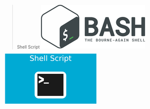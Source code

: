 > Shell Script
![alt text](https://github.com/wagncarv/shellscript/blob/main/bash_logo.png)

![alt text](https://github.com/wagncarv/shellscript/blob/main/shell_script.png)

